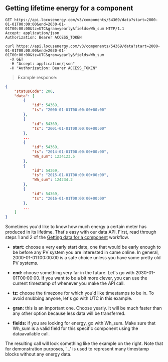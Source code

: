 ## Getting lifetime energy for a component

```http
GET https://api.locusenergy.com/v3/components/54369/data?start=2000-01-01T00:00:00&end=2030-01-01T00:00:00&tz=UTC&gran=yearly&fields=Wh_sum HTTP/1.1
Accept: application/json
Authorization: Bearer ACCESS_TOKEN
```

```shell
curl https://api.locusenergy.com/v3/components/54369/data?start=2000-01-01T00:00:00&end=2030-01-01T00:00:00&tz=UTC&gran=yearly&fields=Wh_sum
  -X GET
  -H "Accept: application/json"
  -H "Authorization: Bearer ACCESS_TOKEN"
```

> Example response:

```json
{
    "statusCode": 200,
    "data": [
        {
            "id": 54369,
            "ts": "2000-01-01T00:00:00+00:00"
        },
        {
            "id": 54369,
            "ts": "2001-01-01T00:00:00+00:00"
        },
        ...
        {
            "id": 54369,
            "ts": "2014-01-01T00:00:00+00:00",
            "Wh_sum": 1234123.5
        },
        {
            "id": 54369,
            "ts": "2015-01-01T00:00:00+00:00",
            "Wh_sum": 124234.2
        },
        {
            "id": 54369,
            "ts": "2016-01-01T00:00:00+00:00"
        },
        ...
    ]
}
```

Sometimes you'd like to know how much energy a certain meter has produced in its lifetime. That's easy with our data API. First, read through steps 1 and 2 of the [Getting data for a component](#getting-data-for-a-component) workflow.

* **start:** choose a very early start date, one that would be early enough to be before any PV system you are interested in came online. In general, 2000-01-01T00:00:00 is a safe choice unless you have some pretty old PV systems.

* **end:** choose something very far in the future. Let's go with 2030-01-01T00:00:00. If you want to be a bit more clever, you can use the current timestamp of whenever you make the API call.

* **tz:** choose the timezone for which you'd like timestamps to be in. To avoid snubbing anyone, let's go with UTC in this example.

* **gran:** this is an important one. Choose yearly. It will be much faster than any other option because less data will be transferred.

* **fields:** if you are looking for energy, go with Wh_sum. Make sure that Wh_sum is a valid field for this specific component using the dataavailable call.

The resulting call will look something like the example on the right. Note that for demonstration purposes, '...' is used to represent many timestamp blocks without any energy data.
